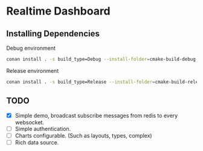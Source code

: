 # Realtime Dashboard

## Installing Dependencies

Debug environment

```bash
conan install . -s build_type=Debug --install-folder=cmake-build-debug
```

Release environment

```bash
conan install . -s build_type=Release --install-folder=cmake-build-release
```

## TODO

- [x] Simple demo, broadcast subscribe messages from redis to every websocket.
- [ ] Simple authentication.
- [ ] Charts configurable. (Such as layouts, types, complex)
- [ ] Rich data source.
